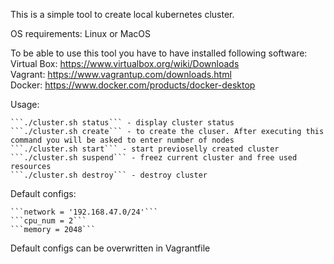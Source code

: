 This is a simple tool to create local kubernetes cluster.

OS requirements: Linux or MacOS

To be able to use this tool you have to have installed following software:
Virtual Box: https://www.virtualbox.org/wiki/Downloads  
Vagrant: https://www.vagrantup.com/downloads.html  
Docker: https://www.docker.com/products/docker-desktop  

Usage:

    ```./cluster.sh status``` - display cluster status  
    ```./cluster.sh create``` - to create the cluser. After executing this command you will be asked to enter number of nodes  
    ```./cluster.sh start``` - start previoselly created cluster  
    ```./cluster.sh suspend``` - freez current cluster and free used resources  
    ```./cluster.sh destroy``` - destroy cluster  



Default configs:

    ```network = '192.168.47.0/24'```  
    ```cpu_num = 2```  
    ```memory = 2048```  
 
Default configs can be overwritten in Vagrantfile  
